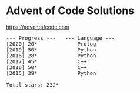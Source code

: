 # Advent of Code Solutions

https://adventofcode.com

<pre>
--- Progress ---   --- Language ---
[2020] 20*             Prolog
[2019] 50*             Python
[2018] 28*             Python
[2017] 45*             C++
[2016] 50*             C++
[2015] 39*             Python

Total stars: 232*
</pre>
